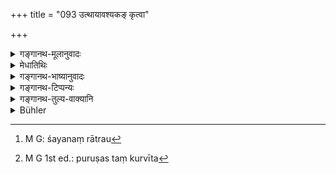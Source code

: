 +++
title = "093 उत्थायावश्यकङ् कृत्वा"

+++

<details><summary>गङ्गानथ-मूलानुवादः</summary>

Having risen, and saving accomplished the necessities of nature, he shall perform the purifications, and, with collected mind, he shall stand, repeating for a long time (the Sāvitrī), during the morning-twilight, as also during the evening-twilight, at its proper time.’—(93).
</details>

<details><summary>मेधातिथिः</summary>

अनन्तरं प्रभातायां रात्रौ शयनं[^१७९] जह्यात् । **आवश्यकं** मूत्रविट्त्यागः । प्रायेण तस्यां वेलायां पुरुषास् तं कुर्वन्ति[^१८०] । तत्र आवश्यकस् त्याग उच्यते मुखदन्तधावनादिश् च, तं कृत्वा **कृतशौचः,** "एका लिङ्गे" (म्ध् ५.१३४) इत्यादिविधिनाचान्तः । **समाहितो** विकल्पान्तरतिरस्कारेण **संध्यां तिष्ठेत्** । **जपन्** सावित्रीं भगवति सवितरि मनो दध्याच् **चिरम्** । अर्कदर्शनावधिः काल उक्तः संध्यासमयः । ततो ऽप्य् अधिकं कालं जपेद् आयुःकाम इत्य् एवमर्थम् अयं प्राग् उक्तः सांध्यो विधिर् अन्तर्हितः । **अपरां** च संध्यां **स्वे काले** अस्तमयसमयाद् आरभ्य तारकोदयाद् ऊर्ध्वम् अपि ॥ ४.९३ ॥


[^१८०]:
     M G 1st ed.: puruṣas taṃ kurvīta


[^१७९]:
     M G: śayanaṃ rātrau
</details>

<details><summary>गङ्गानथ-भाष्यानुवादः</summary>

When the night has passed and the dawn appeared, he should leave his bed.

‘*Necessities of nature*.’— Evacuating of the bladder and of the bowels. As a rule, people do this act at that time; hence the evacuating has been called a ‘necessity.’

‘*Purifications*;’—*i.e*., brushing of the teeth, &c. having done all this; this is what is meant by ‘performing the purifications;’—*i.e*., having washed and cleansed himself, according to the rules laid down in 5.136.

‘*With* *a* *collected mind*;’—*i.e*., withdrawing his mind from all other thoughts.

‘*He shall stand during the morning twilight,—repeating—the Sāvitrī*;—he shall fix his mind upon the god Sun—‘*for* *a long time*.’

The time of ‘twilight’ has been described as extending up to the appearance of the Sun; and even longer than this, one shall go on repeating the *Sāvitrī*, if he desire longevity. It is for the adding of this prolongation that the afore mentioned Injunction regarding the Twilight Prayers (See 2.101) has been reiterated. ‘*Also during the evening twilight,—at its proper time*;’—*i.e*., beginning from sunset and prolonging it till after the appearance of the stars—(93)
</details>

<details><summary>गङ्गानथ-टिप्पन्यः</summary>

This verse is quoted in *Vīramitrodaya* (Āhnika, p. 13).
</details>

<details><summary>गङ्गानथ-तुल्य-वाक्यानि</summary>

*Mahābhārata* (Anuśāsana, 104.16).—‘Rising from the bed, with joined
hands he shall offer the morning Twilight Prayer.’

*Viṣṇu* (71.77).—‘For a long time he shall continue the Twilight
Prayer.’

*Aṅgiras* (Vīramitrodaya-Āhnika, p. 19).—‘Rising during the last quarter
of the night, one should give up the cloth worn during the night, and
having washed his hands, feet and face, think of Hari.’

*Kātyāyana* (Do., p. 20).—‘Rising, washing his eyes and becoming clean,
etc.’
</details>

<details><summary>Bühler</summary>

093	When he has risen, has relieved the necessities of nature and carefully purified himself, let him stand during the morning twilight, muttering for a long time (the Gayatri), and at the proper time (he must similarly perform) the evening (devotion).
</details>
